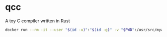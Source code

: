 # qcc
A toy C compiler written in Rust

```sh
docker run --rm -it --user "$(id -u)":"$(id -g)" -v "$PWD":/usr/src/myapp -w /usr/src/myapp rust ./test.sh
```
